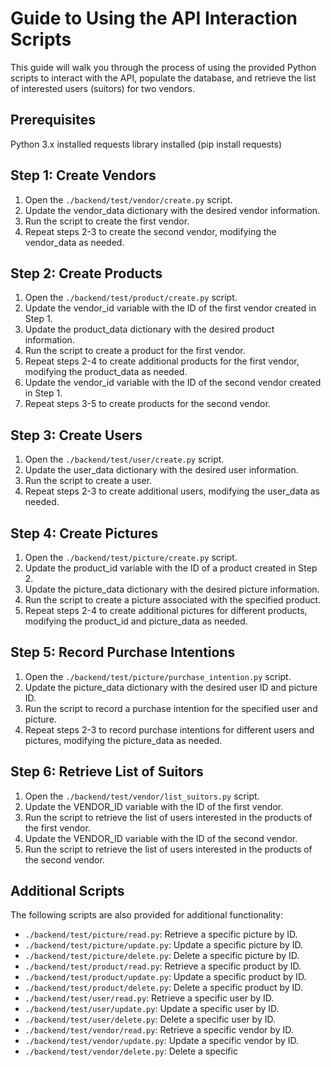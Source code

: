 # Guide to Using the API Interaction Scripts
This guide will walk you through the process of using the provided Python scripts to interact with the API, populate the database, and retrieve the list of interested users (suitors) for two vendors.

## Prerequisites
Python 3.x installed
requests library installed (pip install requests)

## Step 1: Create Vendors

1. Open the `./backend/test/vendor/create.py` script.
2. Update the vendor_data dictionary with the desired vendor information.
3. Run the script to create the first vendor.
4. Repeat steps 2-3 to create the second vendor, modifying the vendor_data as needed.

## Step 2: Create Products

1. Open the `./backend/test/product/create.py` script.
2. Update the vendor_id variable with the ID of the first vendor created in Step 1.
3. Update the product_data dictionary with the desired product information.
4. Run the script to create a product for the first vendor.
5. Repeat steps 2-4 to create additional products for the first vendor, modifying the product_data as needed.
6. Update the vendor_id variable with the ID of the second vendor created in Step 1.
7. Repeat steps 3-5 to create products for the second vendor.

## Step 3: Create Users

1. Open the `./backend/test/user/create.py` script.
2. Update the user_data dictionary with the desired user information.
3. Run the script to create a user.
4. Repeat steps 2-3 to create additional users, modifying the user_data as needed.

## Step 4: Create Pictures

1. Open the `./backend/test/picture/create.py` script.
2. Update the product_id variable with the ID of a product created in Step 2.
3. Update the picture_data dictionary with the desired picture information.
4. Run the script to create a picture associated with the specified product.
5. Repeat steps 2-4 to create additional pictures for different products, modifying the product_id and picture_data as needed.

## Step 5: Record Purchase Intentions

1. Open the `./backend/test/picture/purchase_intention.py` script.
2. Update the picture_data dictionary with the desired user ID and picture ID.
3. Run the script to record a purchase intention for the specified user and picture.
4. Repeat steps 2-3 to record purchase intentions for different users and pictures, modifying the picture_data as needed.

## Step 6: Retrieve List of Suitors

1. Open the `./backend/test/vendor/list_suitors.py` script.
2. Update the VENDOR_ID variable with the ID of the first vendor.
3. Run the script to retrieve the list of users interested in the products of the first vendor.
4. Update the VENDOR_ID variable with the ID of the second vendor.
5. Run the script to retrieve the list of users interested in the products of the second vendor.

## Additional Scripts
The following scripts are also provided for additional functionality:

- `./backend/test/picture/read.py`: Retrieve a specific picture by ID.
- `./backend/test/picture/update.py`: Update a specific picture by ID.
- `./backend/test/picture/delete.py`: Delete a specific picture by ID.
- `./backend/test/product/read.py`: Retrieve a specific product by ID.
- `./backend/test/product/update.py`: Update a specific product by ID.
- `./backend/test/product/delete.py`: Delete a specific product by ID.
- `./backend/test/user/read.py`: Retrieve a specific user by ID.
- `./backend/test/user/update.py`: Update a specific user by ID.
- `./backend/test/user/delete.py`: Delete a specific user by ID.
- `./backend/test/vendor/read.py`: Retrieve a specific vendor by ID.
- `./backend/test/vendor/update.py`: Update a specific vendor by ID.
- `./backend/test/vendor/delete.py`: Delete a specific
